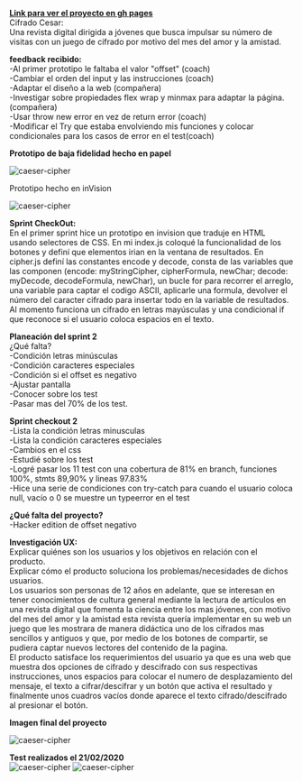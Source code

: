**[Link para ver el proyecto en gh pages](https://luzcry.github.io/LIM012-cipher/src/index.html) <br>**
Cifrado Cesar: <br>
Una revista digital dirigida a jóvenes que busca impulsar su número de visitas con un juego de cifrado por motivo del mes del amor y la amistad. <br>

**feedback recibido:** <br>
-Al primer prototipo le faltaba el valor "offset" (coach) <br>
-Cambiar el orden del input y las instrucciones (coach) <br>
-Adaptar el diseño a la web (compañera) <br>
-Investigar sobre propiedades flex wrap y minmax para adaptar la página.(compañera) <br>
-Usar throw new error en vez de return error (coach) <br>
-Modificar el Try que estaba envolviendo mis funciones y colocar condicionales para los casos de error en el test(coach)<br>

**Prototipo de baja fidelidad hecho en papel** <br>

![caeser-cipher](https://luzcry.github.io/LIM012-cipher/src/iconos/prototipo1.jpg)

Prototipo hecho en inVision <br>

![caeser-cipher](https://luzcry.github.io/LIM012-cipher/src/iconos/prototipo2.png)

**Sprint CheckOut:** <br>
En el primer sprint hice un prototipo en invision que traduje en HTML usando selectores de CSS. En mi index.js coloqué la funcionalidad de los botones y definí que elementos irian en la ventana de resultados. En cipher.js definí las constantes encode y decode, consta de las variables que las componen (encode: myStringCipher, cipherFormula, newChar; decode: myDecode, decodeFormula, newChar), un bucle for para recorrer el arreglo, una variable para captar el codigo ASCII, aplicarle una formula, devolver el número del caracter cifrado para insertar todo en la variable de resultados. Al momento funciona un cifrado en letras mayúsculas y una condicional if que reconoce si el usuario coloca espacios en el texto.

**Planeación del sprint 2** <br>
¿Qué falta? <br>
-Condición letras minúsculas <br>
-Condición caracteres especiales <br>
-Condición si el offset es negativo <br>
-Ajustar pantalla <br>
-Conocer sobre los test <br>
-Pasar mas del 70% de los test. <br>

**Sprint checkout 2**<br>
-Lista la condición letras minusculas <br>
-Lista la condición caracteres especiales <br>
-Cambios en el css <br>
-Estudié sobre los test <br>
-Logré pasar los 11 test con una cobertura de 81% en branch, funciones 100%, stmts 89,90% y lineas 97.83% <br>
-Hice una serie de condiciones con try-catch para cuando el usuario coloca null, vacío o 0 se muestre un typeerror en el test <br>

**¿Qué falta del proyecto?**<br>
-Hacker edition de offset negativo <br>

<!-- ¿Cómo me sentí?
Me sentí increíble esta semana, todos los días me ponía una meta puntual y al final del día me sentía satisfecha con mi avance porque cumplía con lo que me había propuesto, dentro de laboratoria siento que me enriquecí mucho con los proyectos de mi squad y con las formas distintas de abarcar un problema que mostraron en sus demos y en la feria los demás grupos-->

<!--¿Qué siento que puedo mejorar?
Me gustaría mejorar mi manejo del tiempo, medir la cantidad de horas que debo dedicarle a cada caso en particular, también me gustaría ser mas asertiva a la hora de elegir las prioridades del trabajo, en esta ocasión siento que me enfoqué primero en lo que sabía que podía hacer con relativa facilidad (como HTML, CSS, DOM), huyendole o mirando con cierto temor a la funcionalidad javascript, que es donde sentía que tenía menos dominio, considero que debo afrontar el reto en el próximo proyecto con más convicción, tambien buscaré pedir mas feedback asi no sea por una duda, solo para avanzar en la mejor dirección -->

**Investigación UX:**<br>
Explicar quiénes son los usuarios y los objetivos en relación con el producto. <br>
Explicar cómo el producto soluciona los problemas/necesidades de dichos usuarios. <br>
Los usuarios son personas de 12 años en adelante, que se interesan en tener conocimientos de cultura general mediante la lectura de artículos en una revista digital que fomenta la ciencia entre los mas jóvenes, con motivo del mes del amor y la amistad esta revista quería implementar en su web un juego que les mostrara de manera didáctica uno de los cifrados mas sencillos y antiguos y que, por medio de los botones de compartir, se pudiera captar nuevos lectores del contenido de la pagina. <br>
El producto satisface los requerimientos del usuario ya que es una web que muestra dos opciones de cifrado y descifrado con sus respectivas instrucciones, unos espacios para colocar el numero de desplazamiento del mensaje, el texto a cifrar/descifrar y un botón que activa el resultado y finalmente unos cuadros vacíos donde aparece el texto cifrado/descifrado al presionar el botón. <br>

**Imagen final del proyecto <br>**

![caeser-cipher](https://luzcry.github.io/LIM012-cipher/src/iconos/FINAL.png) <br>

**Test realizados el 21/02/2020** <br>
![caeser-cipher](https://luzcry.github.io/LIM012-cipher/src/iconos/wii2.png)
![caeser-cipher](https://luzcry.github.io/LIM012-cipher/src/iconos/wii1.png) <br>
